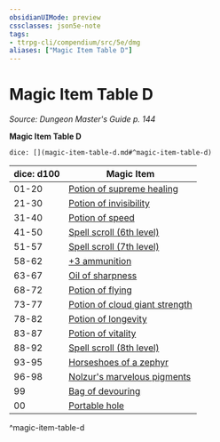 ```yaml
---
obsidianUIMode: preview
cssclasses: json5e-note
tags:
- ttrpg-cli/compendium/src/5e/dmg
aliases: ["Magic Item Table D"]
---
```

# Magic Item Table D
*Source: Dungeon Master's Guide p. 144* 

**Magic Item Table D**

`dice: [](magic-item-table-d.md#^magic-item-table-d)`

| dice: d100 | Magic Item |
|------------|------------|
| 01-20 | [Potion of supreme healing](3-Mechanics/CLI/items/potion-of-supreme-healing.md) |
| 21-30 | [Potion of invisibility](3-Mechanics/CLI/items/potion-of-invisibility.md) |
| 31-40 | [Potion of speed](3-Mechanics/CLI/items/potion-of-speed.md) |
| 41-50 | [Spell scroll (6th level)](3-Mechanics/CLI/items/spell-scroll-6th-level.md) |
| 51-57 | [Spell scroll (7th level)](3-Mechanics/CLI/items/spell-scroll-7th-level.md) |
| 58-62 | [+3 ammunition](3-Mechanics/CLI/items/3-ammunition.md) |
| 63-67 | [Oil of sharpness](3-Mechanics/CLI/items/oil-of-sharpness.md) |
| 68-72 | [Potion of flying](3-Mechanics/CLI/items/potion-of-flying.md) |
| 73-77 | [Potion of cloud giant strength](3-Mechanics/CLI/items/potion-of-cloud-giant-strength.md) |
| 78-82 | [Potion of longevity](3-Mechanics/CLI/items/potion-of-longevity.md) |
| 83-87 | [Potion of vitality](3-Mechanics/CLI/items/potion-of-vitality.md) |
| 88-92 | [Spell scroll (8th level)](3-Mechanics/CLI/items/spell-scroll-8th-level.md) |
| 93-95 | [Horseshoes of a zephyr](3-Mechanics/CLI/items/horseshoes-of-a-zephyr.md) |
| 96-98 | [Nolzur's marvelous pigments](3-Mechanics/CLI/items/nolzurs-marvelous-pigments.md) |
| 99 | [Bag of devouring](3-Mechanics/CLI/items/bag-of-devouring.md) |
| 00 | [Portable hole](3-Mechanics/CLI/items/portable-hole.md) |
^magic-item-table-d